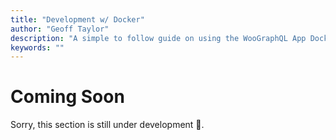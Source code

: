 ```yaml
---
title: "Development w/ Docker"
author: "Geoff Taylor"
description: "A simple to follow guide on using the WooGraphQL App Docker Image."
keywords: ""
---
```


# Coming Soon

Sorry, this section is still under development :construction:.